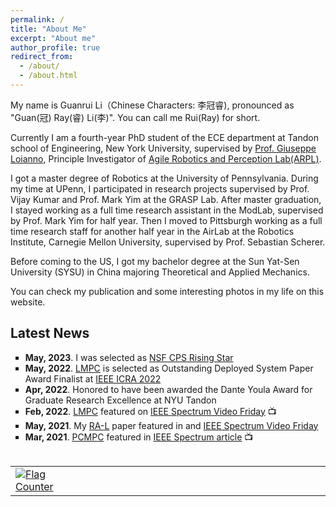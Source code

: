```yaml
---
permalink: /
title: "About Me"
excerpt: "About me"
author_profile: true
redirect_from: 
  - /about/
  - /about.html
---
```


My name is Guanrui Li（Chinese Characters: 李冠睿), pronounced as "Guan(冠) Ray(睿) Li(李)". You can call me Rui(Ray) for short. 

Currently I am a fourth-year PhD student of the ECE department at Tandon school of Engineering, New York University, supervised by [Prof. Giuseppe Loianno](https://engineering.nyu.edu/faculty/giuseppe-loianno), Principle Investigator of [Agile Robotics and Perception Lab(ARPL)](https://wp.nyu.edu/arpl/). 

I got a master degree of Robotics at the University of Pennsylvania. During my time at UPenn, I participated in research projects supervised by Prof. Vijay Kumar and Prof. Mark Yim at the GRASP Lab. After master graduation, I stayed working as a full time research assistant in the ModLab, supervised by Prof. Mark Yim for half year. Then I moved to Pittsburgh working as a full time research staff for another half year in the AirLab at the Robotics Institute, Carnegie Mellon University, supervised by Prof. Sebastian Scherer.

Before coming to the US, I got my bachelor degree at the Sun Yat-Sen University (SYSU) in China majoring Theoretical and Applied Mechanics.

You can check my publication and some interesting photos in my life on this website. 

## Latest News

<p class="aboutme">
<ul style="list-style-type:square">
  <li><b>May, 2023</b>.  I was selected as <a href="https://risingstars.linklab.virginia.edu/2023/participants/guanrui-li.html">NSF CPS Rising Star</a> </li>
  <li><b>May, 2022</b>. <a href="https://arxiv.org/pdf/2202.07716.pdf">LMPC</a> is selected as Outstanding Deployed System Paper Award Finalist at <a href="https://www.icra2022.org/program/awards">IEEE ICRA 2022</a> </li>
  <li><b>Apr, 2022</b>. Honored to have been awarded the Dante Youla Award for Graduate Research Excellence at NYU Tandon</li>
    <li><b>Feb, 2022</b>. <a href="https://arxiv.org/pdf/2202.07716.pdf">LMPC</a> featured on <a href="https://spectrum.ieee.org/video-friday-robotics-after-hours">IEEE Spectrum Video Friday</a> 📺</li>
  <li><b>May, 2021</b>. My <a href="https://arxiv.org/abs/2306.05111">RA-L</a> paper featured in and <a href="https://spectrum.ieee.org/video-friday-digger-finger">IEEE Spectrum Video Friday</a> </li>
    <li><b>Mar, 2021</b>. <a href="https://arxiv.org/abs/2107.10888">PCMPC</a> featured in <a href="https://spectrum.ieee.org/lowcost-drones-get-precise-control-over-suspended-loads">IEEE Spectrum article</a> 📺</li>

</ul>
</p>

<table style="width:100%;max-width:800px;border:0px;margin-right:auto;margin-left:auto;">
<table table="" width="100%" align="center" border="0" cellspacing="0" cellpadding="20"><tbody>
 </tbody><tbody>
   <tr><td width="20%">
   <a href="https://info.flagcounter.com/h5Cf"><img src="https://s11.flagcounter.com/count2/h5Cf/bg_FFFFFF/txt_000000/border_1237CC/columns_1/maxflags_10/viewers_0/labels_0/pageviews_0/flags_0/percent_0/" alt="Flag Counter" border="0"></a>
   <!--img src="images/coprtrsp2021ral.jpg" width="200"-->
   </td>
    
   <td style="padding:20px;width:75%;vertical-align:middle">
   <script type="text/javascript" id="clustrmaps" src="//cdn.clustrmaps.com/map_v2.js?d=AAewvLxwZerOf7MJjxWQmLqbpCjz3Fq85VqETfASmPg&cl=ffffff&w=a"></script>

   <!--papertitle>Cooperative Transportation of Cable Suspended Payloads with MAVs using Monocular Vision and Inertial Sensing</papertitle>
      <br>
      <a href="https://www.guan-rui.com">Guanrui Li</a>, 
      <strong>Rundong Ge</strong>, 
      <a href="https://engineering.nyu.edu/faculty/giuseppe-loianno">Giuseppe Loianno</a>
      <br>
      <em>IEEE Robotics and Automation Letters (<strong>RA-L</strong>) and <strong>ICRA 2021</strong></em>(Submitted)<br-->
   </td>
  </tr>

 </tbody>
</table>


